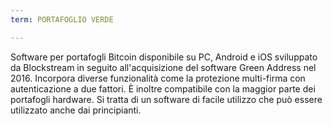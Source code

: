 ```yaml
---
term: PORTAFOGLIO VERDE

---
```

Software per portafogli Bitcoin disponibile su PC, Android e iOS sviluppato da Blockstream in seguito all'acquisizione del software Green Address nel 2016. Incorpora diverse funzionalità come la protezione multi-firma con autenticazione a due fattori. È inoltre compatibile con la maggior parte dei portafogli hardware. Si tratta di un software di facile utilizzo che può essere utilizzato anche dai principianti.